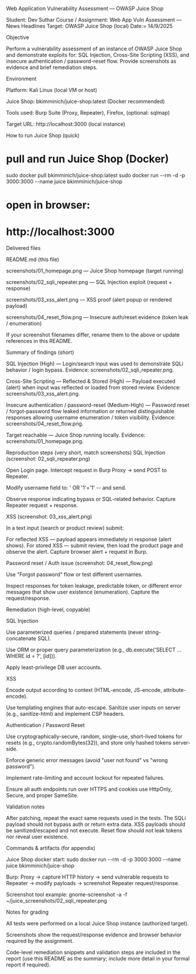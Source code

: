 Web Application Vulnerability Assessment — OWASP Juice Shop

Student: Dev Suthar
Course / Assignment: Web App Vuln Assessment — News Headlines
Target: OWASP Juice Shop (local)
Date:= 14/9/2025

Objective

Perform a vulnerability assessment of an instance of OWASP Juice Shop and demonstrate exploits for: SQL Injection, Cross-Site Scripting (XSS), and insecure authentication / password-reset flow. Provide screenshots as evidence and brief remediation steps.

Environment

Platform: Kali Linux (local VM or host)

Juice Shop: bkimminich/juice-shop:latest (Docker recommended)

Tools used: Burp Suite (Proxy, Repeater), Firefox, (optional: sqlmap)

Target URL: http://localhost:3000 (local instance)

How to run Juice Shop (quick)
# pull and run Juice Shop (Docker)
sudo docker pull bkimminich/juice-shop:latest
sudo docker run --rm -d -p 3000:3000 --name juice bkimminich/juice-shop

# open in browser:
# http://localhost:3000

Delivered files

README.md (this file)

screenshots/01_homepage.png — Juice Shop homepage (target running)

screenshots/02_sqli_repeater.png — SQL Injection exploit (request + response)

screenshots/03_xss_alert.png — XSS proof (alert popup or rendered payload)

screenshots/04_reset_flow.png — Insecure auth/reset evidence (token leak / enumeration)

If your screenshot filenames differ, rename them to the above or update references in this README.

Summary of findings (short)

SQL Injection (High) — Login/search input was used to demonstrate SQLi behavior / login bypass. Evidence: screenshots/02_sqli_repeater.png.

Cross-Site Scripting — Reflected & Stored (High) — Payload executed (alert) when input was reflected or loaded from stored review. Evidence: screenshots/03_xss_alert.png.

Insecure authentication / password-reset (Medium-High) — Password reset / forgot-password flow leaked information or returned distinguishable responses allowing username enumeration / token visibility. Evidence: screenshots/04_reset_flow.png.

Target reachable — Juice Shop running locally. Evidence: screenshots/01_homepage.png.

Reproduction steps (very short, match screenshots)
SQL Injection (screenshot: 02_sqli_repeater.png)

Open Login page. Intercept request in Burp Proxy → send POST to Repeater.

Modify username field to: ' OR '1'='1' -- and send.

Observe response indicating bypass or SQL-related behavior. Capture Repeater request + response.

XSS (screenshot: 03_xss_alert.png)

In a text input (search or product review) submit: <script>alert('XSS')</script>

For reflected XSS — payload appears immediately in response (alert shows). For stored XSS — submit review, then load the product page and observe the alert. Capture browser alert + request in Burp.

Password reset / Auth issue (screenshot: 04_reset_flow.png)

Use "Forgot password" flow or test different usernames.

Inspect responses for token leakage, predictable token, or different error messages that show user existence (enumeration). Capture the request/response.

Remediation (high-level, copyable)

SQL Injection

Use parameterized queries / prepared statements (never string-concatenate SQL).

Use ORM or proper query parameterization (e.g., db.execute('SELECT ... WHERE id = ?', [id])).

Apply least-privilege DB user accounts.

XSS

Encode output according to context (HTML-encode, JS-encode, attribute-encode).

Use templating engines that auto-escape. Sanitize user inputs on server (e.g., sanitize-html) and implement CSP headers.

Authentication / Password Reset

Use cryptographically-secure, random, single-use, short-lived tokens for resets (e.g., crypto.randomBytes(32)), and store only hashed tokens server-side.

Enforce generic error messages (avoid "user not found" vs "wrong password").

Implement rate-limiting and account lockout for repeated failures.

Ensure all auth endpoints run over HTTPS and cookies use HttpOnly, Secure, and proper SameSite.

Validation notes

After patching, repeat the exact same requests used in the tests. The SQLi payload should not bypass auth or return extra data. XSS payloads should be sanitized/escaped and not execute. Reset flow should not leak tokens nor reveal user existence.

Commands & artifacts (for appendix)

Juice Shop docker start: sudo docker run --rm -d -p 3000:3000 --name juice bkimminich/juice-shop

Burp: Proxy → capture HTTP history → send vulnerable requests to Repeater → modify payloads → screenshot Repeater request/response.

Screenshot tool example: gnome-screenshot -a -f ~/juice_screenshots/02_sqli_repeater.png

Notes for grading

All tests were performed on a local Juice Shop instance (authorized target).

Screenshots show the request/response evidence and browser behavior required by the assignment.

Code-level remediation snippets and validation steps are included in the report (use this README as the summary; include more detail in your formal report if required).
